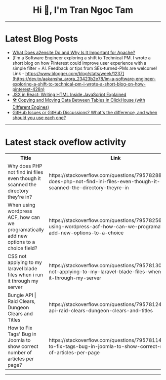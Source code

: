 <h1 align="center">Hi 👋, I'm Tran Ngoc Tam</h1>

---

# Latest Blog Posts 
<!-- BLOG-POST-LIST:START -->
- [What Does a2ensite Do and Why Is It Important for Apache?](https://dev.to/axisinfo_0a61830e06c3c950/what-does-a2ensite-do-and-why-is-it-important-for-apache-134d)
- [I&#39;m a Software Engineer exploring a shift to Technical PM. I wrote a short blog on how Pinterest could improve user experience with a simple filter + AI. Feedback or tips from SEs-turned-PMs are welcome! Link - https://www.blogger.com/blog/stats/week/1237](https://dev.to/aakansha_arora_23423b2e78/im-a-software-engineer-exploring-a-shift-to-technical-pm-i-wrote-a-short-blog-on-how-pinterest-428n)
- [JSX in React: Writing HTML Inside JavaScript Explained](https://dev.to/tene/jsx-in-react-writing-html-inside-javascript-explained-17m2)
- [🛠️ Copying and Moving Data Between Tables in ClickHouse &lpar;with Different Engines&rpar;](https://dev.to/ranjbaryshahab/copying-and-moving-data-between-tables-in-clickhouse-with-different-engines-3kj0)
- [GitHub Issues or GitHub Discussions? What&#39;s the difference, and when should you use each one?](https://dev.to/mishmanners/github-issues-or-github-discussions-whats-the-difference-and-when-should-you-use-each-one-4lhd)
<!-- BLOG-POST-LIST:END -->

---

# Latest stack oveflow activity
<table>
  <tr><th>Title</th><th>Link</th></tr>
  <!-- STACKOVERFLOW:START --><tr><td>Why does PHP not find ini files even though it scanned the directory they&#39;re in?</td><td>https://stackoverflow.com/questions/79578288/why-does-php-not-find-ini-files-even-though-it-scanned-the-directory-theyre-in</td></tr><tr><td>When using wordpress ACF, how can we programatically add new options to a choice field?</td><td>https://stackoverflow.com/questions/79578256/when-using-wordpress-acf-how-can-we-programatically-add-new-options-to-a-choice</td></tr><tr><td>CSS not applying to my laravel blade files when i run it through my server</td><td>https://stackoverflow.com/questions/79578130/css-not-applying-to-my-laravel-blade-files-when-i-run-it-through-my-server</td></tr><tr><td>Bungie API | Raid Clears, Dungeon Clears and Titles</td><td>https://stackoverflow.com/questions/79578124/bungie-api-raid-clears-dungeon-clears-and-titles</td></tr><tr><td>How to Fix Tags&#39; Bug in Joomla to show correct number of articles per page?</td><td>https://stackoverflow.com/questions/79578114/how-to-fix-tags-bug-in-joomla-to-show-correct-number-of-articles-per-page</td></tr><!-- STACKOVERFLOW:END -->
</table>

---


